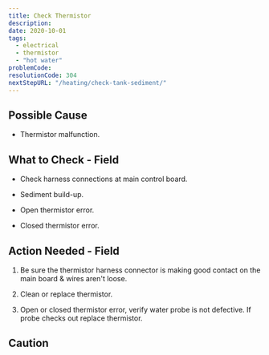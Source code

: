 ```yaml
---
title: Check Thermistor
description:
date: 2020-10-01
tags:
  - electrical
  - thermistor
  - "hot water"
problemCode:
resolutionCode: 304
nextStepURL: "/heating/check-tank-sediment/"
---
```

## Possible Cause

- Thermistor malfunction.

## What to Check - Field

- Check harness connections at main control board.

- Sediment build-up.

- Open thermistor error.

- Closed thermistor error.

## Action Needed - Field

1) Be sure the thermistor harness connector is making good contact on the main board & wires aren't loose.

2) Clean or replace thermistor.

3) Open or closed thermistor error, verify water probe is not defective. If probe checks out replace thermistor.

## Caution
